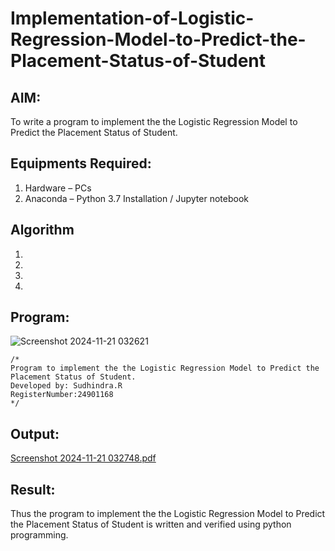 # Implementation-of-Logistic-Regression-Model-to-Predict-the-Placement-Status-of-Student

## AIM:
To write a program to implement the the Logistic Regression Model to Predict the Placement Status of Student.

## Equipments Required:
1. Hardware – PCs
2. Anaconda – Python 3.7 Installation / Jupyter notebook

## Algorithm
1. 
2. 
3. 
4. 

## Program:

![Screenshot 2024-11-21 032621](https://github.com/user-attachments/assets/24f0a3b4-8733-44a5-a8dc-ceca8df37d3b)

```
/*
Program to implement the the Logistic Regression Model to Predict the Placement Status of Student.
Developed by: Sudhindra.R
RegisterNumber:24901168 
*/
```

## Output:
[Screenshot 2024-11-21 032748.pdf](https://github.com/user-attachments/files/17839456/Screenshot.2024-11-21.032748.pdf)




## Result:
Thus the program to implement the the Logistic Regression Model to Predict the Placement Status of Student is written and verified using python programming.
